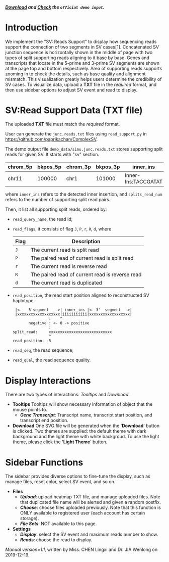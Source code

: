 ##### [Download](https://raw.githubusercontent.com/Nobel-Justin/Oviz-Bio-demo/master/SV_Read_Support/demo_data/demo.junc.reads.txt) and [Check](https://raw.githubusercontent.com/Nobel-Justin/Oviz-Bio-demo/master/SV_Read_Support/demo_data/demo.junc.reads.txt) the `official demo input`.

# Introduction
We implement the "SV: Reads Support" to display how sequencing reads support the connection of two segments in SV cases[1]. Concatenated SV junction sequence is horizontally shown in the middle of page with two types of split supporting reads aligning to it base by base. Genes and transcripts that locate in the 5-prime and 3-prime SV segments are shown at the page top and bottom respectively. Area of supporting reads supports zooming in to check the details, such as base quality and alignment mismatch. This visualization greatly helps users determine the credibility of SV cases.
To visualize data, upload a **TXT** file in the *required* format, and then use sidebar options to adjust SV event and read to display.

# SV:Read Support Data (TXT file)
The uploaded **TXT** file must match the *required* format.

User can generate the `junc.reads.txt` files using `read_support.py` in https://github.com/paprikachan/ComplexSV.

The demo output file `demo_data/simu.junc.reads.txt` stores supporting split reads for given SV. It starts with "sv" section.


| chrom_5p |  bkpos_5p | chrom_3p |  bkpos_3p |  inner_ins | splits_read_num |
|---|---|---|---|---|---|
| chr11  | 100000  | chr1 | 101000  | Inner-Ins:TACCGATAT  |10 | 

where `inner_ins` refers to the detected inner insertion, and `splits_read_num` refers to the number of supporting split read pairs.

Then, it list all supporting split reads, ordered by:
+ `read_query_name`, the read id;
+ `read_flags`, it consists of flag `J`, `P`, `r`, `R`, `d`, where

  |Flag|Description|
  |---|---|
  |`J`|The current read is split read|
  |`P`|The paired read of current read is split read|
  |`r`|The current read is reverse read|
  |`R`|The paired read of current read is reverse read|
  |`d`|The current read is duplicated|

+ `read_position`, the read start position aligned to reconstructed SV haplotype.


  ```
   |<-   5'segment   ->| inner_ins |<- 3'  segment  ->|
   |xxxxxxxxxxxxxxxxxxx|iiiiiiiiiii|xxxxxxxxxxxxxxxxxx|
                  :    ^
         negative : <- 0 -> positive
                  :
  split_read:     xxxxxxxxxxxxxxxxxxxxxxxxxxxx
                  ^
  read_position: -5
  ```
  
  
+ `read_seq`, the read sequence;
+ `read_qual`, the read sequence quality.

# Display Interactions
There are two types of interactions: *Tooltips* and *Download*.

- **Tooltips**
  Tooltips will show necessary information of object that the mouse points to.
  + __*Gene Transcript*__: Transcript name, transcript start position, and transcript end position.
- **Download**
  One SVG file will be generated when the '**Download**' button is clicked. Two themes are supplied: the default theme with dark background and the light theme with white backgroud. To use the light theme, please click the '**Light Theme**' button.


# Sidebar Functions
The sidebar provides diverse options to fine-tune the display, such as manage files, reset color, select SV event, and so on.

- **Files**
  + __*Upload*__: upload heatmap TXT file, and manage uploaded files. Note that duplicated file name will be alerted and given a random postfix.
  + __*Choose*__: choose files uploaded previously. Note that this function is ONLY available to registered user (each account has certain storage).
  + __*File Sets*__: NOT available to this page.
- **Settings**
  + __*Display*__: select the SV event and maximum reads number to show.
  + __*Reads*__: choose the read to display.

*Manual version=1.1*, written by Miss. CHEN Lingxi and Dr. JIA Wenlong on 2019-12-19.
